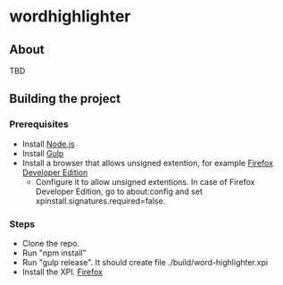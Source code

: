 # wordhighlighter

## About
TBD

## Building the project

### Prerequisites
- Install [Node.js](https://nodejs.org/)
- Install [Gulp](http://gulpjs.com/)
- Install a browser that allows unsigned extention, for example [Firefox Developer Edition](https://www.mozilla.org/en-US/firefox/developer/)
  - Configure it to allow unsigned extentions. In case of Firefox Developer Edition, go to about:config and set xpinstall.signatures.required=false.

### Steps
- Clone the repo.
- Run "npm install"
- Run "gulp release". It should create file ./build/word-highlighter.xpi
- Install the XPI. [Firefox](https://blog.mozilla.org/addons/2015/12/23/loading-temporary-add-ons/)
